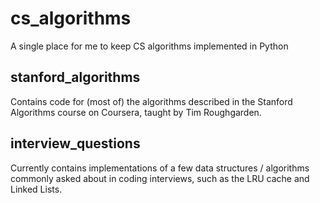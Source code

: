 # cs_algorithms

A single place for me to keep CS algorithms implemented in Python

## stanford_algorithms

Contains code for (most of) the algorithms described in the Stanford Algorithms course on Coursera, taught by Tim Roughgarden.

## interview_questions

Currently contains implementations of a few data structures / algorithms commonly asked about in coding interviews, such as the LRU cache and Linked Lists.